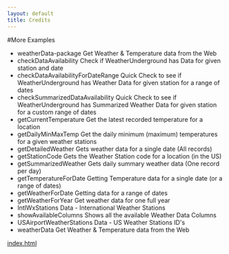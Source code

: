 ```yaml
---
layout: default
title: Credits
---
```


#More Examples


* weatherData-package	Get Weather & Temperature data from the Web
* checkDataAvailability	Check if WeatherUnderground has Data for given station and date
* checkDataAvailabilityForDateRange	Quick Check to see if WeatherUnderground has Weather Data for given station for a range of dates
* checkSummarizedDataAvailability	Quick Check to see if WeatherUnderground has Summarized Weather Data for given station for a custom range of dates
* getCurrentTemperature	Get the latest recorded temperature for a location
* getDailyMinMaxTemp	Get the daily minimum (maximum) temperatures for a given weather stations
* getDetailedWeather	Gets weather data for a single date (All records)
* getStationCode	Gets the Weather Station code for a location (in the US)
* getSummarizedWeather	Gets daily summary weather data (One record per day)
* getTemperatureForDate	Getting Temperature data for a single date (or a range of dates)
* getWeatherForDate	Getting data for a range of dates
* getWeatherForYear	Get weather data for one full year
* IntlWxStations	Data - International Weather Stations
* showAvailableColumns	Shows all the available Weather Data Columns
* USAirportWeatherStations	Data - US Weather Stations ID's
* weatherData	Get Weather & Temperature data from the Web


[index.html](index.html)